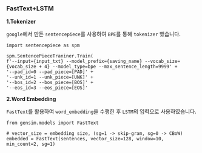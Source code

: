 ### FastText+LSTM

**1.Tokenizer**

`google`에서 만든 `sentencepiece`를 사용하여 `BPE`를 통해 `tokenizer` 했습니다.
```
import sentencepiece as spm 

spm.SentencePieceTraniner.Train(
f'--input={input_txt} --model_prefix={saving_name} --vocab_size={vocab_size + 4} --model_type=bpe --max_sentence_length=9999' + 
'--pad_id=0 --pad_piece=[PAD]' + 
'--unk_id=1 --unk_piece=[UNK]' + 
'--bos_id=2 --bos_piece=[BOS]' + 
'--eos_id=3 --eos_piece=[EOS]'
```




**2.Word Embedding**

`FastText`를 활용하여 `word_embedding`을 수행한 후 `LSTM`의 입력으로 사용하였습니다.
```
from gensim.models import FastText

# vector_size = embedding size, (sg=1 -> skip-gram, sg=0 -> CBoW)
embedded = FastText(sentences, vector_size=128, window=10, min_count=2, sg=1)
```
